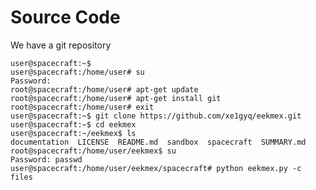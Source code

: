 # Source Code

We have a git repository

    user@spacecraft:~$
    user@spacecraft:/home/user# su
    Password: 
    root@spacecraft:/home/user# apt-get update
    root@spacecraft:/home/user# apt-get install git
    root@spacecraft:/home/user# exit
    user@spacecraft:~$ git clone https://github.com/xe1gyq/eekmex.git
    user@spacecraft:~$ cd eekmex
    user@spacecraft:~/eekmex$ ls
    documentation  LICENSE  README.md  sandbox  spacecraft  SUMMARY.md
    root@spacecraft:/home/user/eekmex$ su
    Password: passwd
    user@spacecraft:/home/user/eekmex/spacecraft# python eekmex.py -c files
